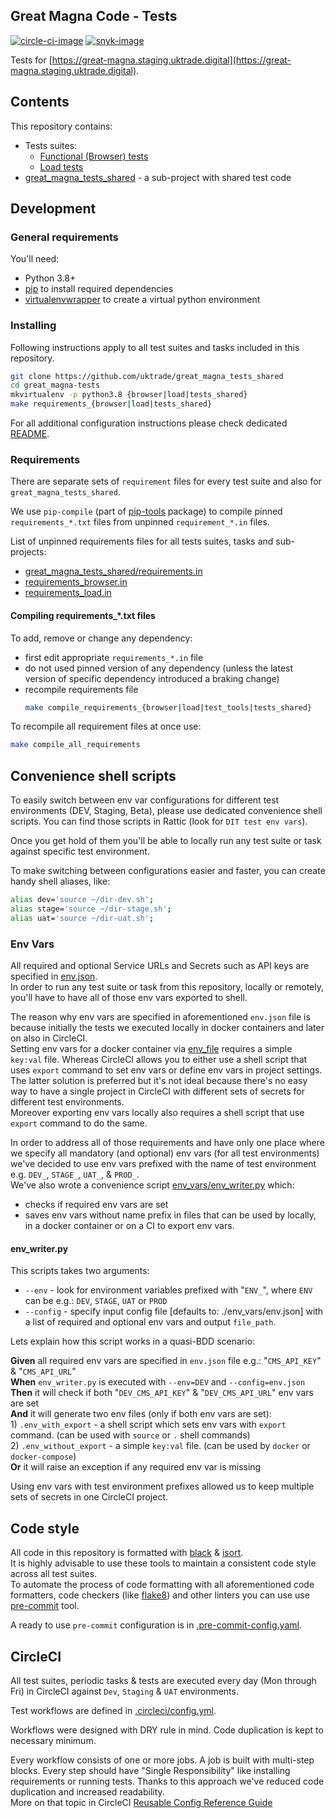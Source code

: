 Great Magna Code - Tests
----------------------

[![circle-ci-image]][circle-ci]
[![snyk-image]][snyk]

Tests for [https://great-magna.staging.uktrade.digital](https://great-magna.staging.uktrade.digital).


## Contents

This repository contains:

* Tests suites:
    * [Functional (Browser) tests](tests/browser/README.md)
    * [Load tests](tests/load/README.md)
* [great_magna_tests_shared](great_magna_tests_shared/README.md) - a sub-project with shared test code

## Development

### General requirements

You'll need:

* Python 3.8+
* [pip](https://pypi.org/project/pip/) to install required dependencies
* [virtualenvwrapper](https://pypi.org/project/virtualenvwrapper/) to create a virtual python environment

### Installing

Following instructions apply to all test suites and tasks included in this repository.

```bash
git clone https://github.com/uktrade/great_magna_tests_shared
cd great_magna-tests
mkvirtualenv -p python3.8 {browser|load|tests_shared}
make requirements_{browser|load|tests_shared}
```

For all additional configuration instructions please check dedicated [README](#Contents).


### Requirements

There are separate sets of `requirement` files for every test suite and also for `great_magna_tests_shared`.

We use `pip-compile` (part of [pip-tools](https://pypi.org/project/pip-tools/) package) to compile pinned `requirements_*.txt` files from unpinned `requirement_*.in` files.

List of unpinned requirements files for all tests suites, tasks and sub-projects:

* [great_magna_tests_shared/requirements.in](great_magna_tests_shared/requirements.in)
* [requirements_browser.in](requirements_browser.in)
* [requirements_load.in](requirements_load.in)


#### Compiling requirements_*.txt files

To add, remove or change any dependency:
* first edit appropriate `requirements_*.in` file
* do not used pinned version of any dependency (unless the latest version of specific dependency introduced a braking change)
* recompile requirements file
    ```bash
    make compile_requirements_{browser|load|test_tools|tests_shared}
    ```

To recompile all requirement files at once use:
```bash
make compile_all_requirements
```

## Convenience shell scripts

To easily switch between env var configurations for different test environments (DEV, Staging, Beta),
please use dedicated convenience shell scripts. You can find those scripts in Rattic (look for `DIT test env vars`).  

Once you get hold of them you'll be able to locally run any test suite or task against specific test environment.

To make switching between configurations easier and faster, you can create handy shell aliases, like:

```bash
alias dev='source ~/dir-dev.sh';
alias stage='source ~/dir-stage.sh';
alias uat='source ~/dir-uat.sh';
```


### Env Vars

All required and optional Service URLs and Secrets such as API keys are specified in [env.json](env_vars/env.json).  
In order to run any test suite or task from this repository, locally or remotely, you'll have to have all of those env vars exported to shell.  

The reason why env vars are specified in aforementioned `env.json` file is because initially the tests we executed locally in docker containers and later on also in CircleCI.  
Setting env vars for a docker container via [env_file](https://docs.docker.com/compose/env-file/) requires a simple `key:val` file.
Whereas CircleCI allows you to either use a shell script that uses `export` command to set env vars or define env vars in project settings.
The latter solution is preferred but it's not ideal because there's no easy way to have a single project in CircleCI with different sets of secrets for different test environments.  
Moreover exporting env vars locally also requires a shell script that use `export` command to do the same.  

In order to address all of those requirements and have only one place where we specify all mandatory (and optional) env vars (for all test environments)
we've decided to use env vars prefixed with the name of test environment e.g. `DEV_`, `STAGE_`, `UAT_`, & `PROD_`.  
We've also wrote a convenience script [env_vars/env_writer.py](env_vars/env_writer.py) which:  

* checks if required env vars are set
* saves env vars without name prefix in files that can be used by locally, in a docker container or on a CI to export env vars.

#### env_writer.py

This scripts takes two arguments:
* `--env` - look for environment variables prefixed with "`ENV_`", where `ENV` can be e.g.: `DEV`, `STAGE`, `UAT` or `PROD`
* `--config` - specify input config file [defaults to: ./env_vars/env.json] with a list of required and optional env vars and output `file_path`.

Lets explain how this script works in a quasi-BDD scenario:

**Given** all required env vars are specified in `env.json` file e.g.: "`CMS_API_KEY`" & "`CMS_API_URL`"  
**When** `env_writer.py` is executed with `--env=DEV` and `--config=env.json`  
**Then** it will check if both "`DEV_CMS_API_KEY`" & "`DEV_CMS_API_URL`" env vars are set  
**And**  it will generate two env files (only if both env vars are set):  
    1) `.env_with_export` - a shell script which sets env vars with `export` command. (can be used with `source` or `.` shell commands)  
    2) `.env_without_export` - a simple `key:val` file. (can be used by `docker` or `docker-compose`)  
**Or** it will raise an exception if any required env var is missing

Using env vars with test environment prefixes allowed us to keep multiple sets of secrets in one CircleCI project.  


## Code style

All code in this repository is formatted with [black](https://pypi.org/project/black/) & [isort](https://pypi.org/project/isort/).  
It is highly advisable to use these tools to maintain a consistent code style across all test suites.  
To automate the process of code formatting with all aforementioned code formatters, code checkers
(like [flake8](https://pypi.org/project/flake8/)) and other linters you can use use [pre-commit](https://pre-commit.com/) tool.  

A ready to use `pre-commit` configuration is in [.pre-commit-config.yaml](.pre-commit-config.yaml).


## CircleCI

All test suites, periodic tasks & tests are executed every day (Mon through Fri) in CircleCI against `Dev`, `Staging` & `UAT` environments.

Test workflows are defined in [.circleci/config.yml](.circleci/config.yml#L1259).

Workflows were designed with DRY rule in mind. Code duplication is kept to necessary minimum.

Every workflow consists of one or more jobs. A job is built with multi-step blocks.
Every step should have "Single Responsibility" like installing requirements or running tests.
Thanks to this approach we've reduced code duplication and increased readability.  
More on that topic in CircleCI [Reusable Config Reference Guide](https://circleci.com/docs/2.0/reusing-config/)


[circle-ci-image]: https://circleci.com/gh/uktrade/great-magna-tests/tree/master.svg?style=svg
[circle-ci]: https://circleci.com/gh/uktrade/great-magna-tests/tree/master

[codecov-image]: https://codecov.io/gh/uktrade/great-magna-tests/branch/master/graph/badge.svg
[codecov]: https://codecov.io/gh/uktrade/great-magna-tests

[snyk-image]: https://snyk.io/test/github/uktrade/great-magna-tests/badge.svg
[snyk]: https://snyk.io/test/github/uktrade/great-magna-tests
